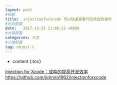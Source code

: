 ```yaml
---
layout: post
#标题
title:  injectionforxcode 可以快速查看代码改变的插件
#时间配置
date:   2017-12-22 11:08:12 +0800
#大类配置
categories: 三方
#小类配置
tag: object-c
---
```


* content
{:toc}

<a href="http://www.jianshu.com/p/27be46d5e5d4" target="_blank">Injection for Xcode：成吨的提高开发效率</a><br>
<a href="https://github.com/johnno1962/injectionforxcode" target="_blank">https://github.com/johnno1962/injectionforxcode</a><br>